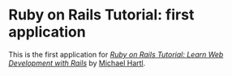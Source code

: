 # Ruby on Rails Tutorial: first application

This is the first application for
[*Ruby on Rails Tutorial: Learn Web Development with Rails*](http://railtutorial.org/)
by [Michael Hartl](http://michaelhartl.com/).
